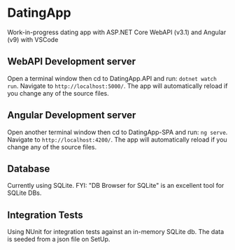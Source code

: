 # DatingApp

Work-in-progress dating app with ASP.NET Core WebAPI (v3.1) and Angular (v9) with VSCode

## WebAPI Development server

Open a terminal window then cd to DatingApp.API and run: `dotnet watch run`. Navigate to `http://localhost:5000/`. The app will automatically reload if you change any of the source files. 

## Angular Development server

Open another terminal window then cd to DatingApp-SPA and run: `ng serve`. Navigate to `http://localhost:4200/`. The app will automatically reload if you change any of the source files.

## Database

Currently using SQLite. FYI: "DB Browser for SQLite" is an excellent tool for SQLite DBs. 

## Integration Tests

Using NUnit for integration tests against an in-memory SQLite db.  The data is seeded from a json file on SetUp.  
